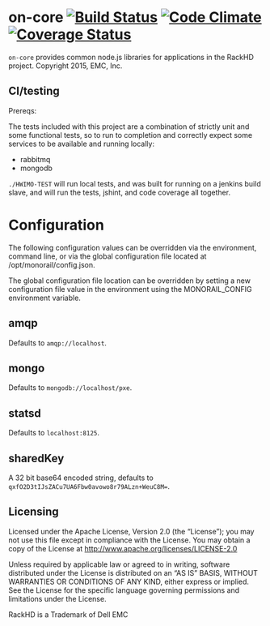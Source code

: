 # on-core [![Build Status](http://travis-ci.org/RackHD/on-core.svg?branch=master)](https://travis-ci.org/RackHD/on-core) [![Code Climate](https://codeclimate.com/github/RackHD/on-core/badges/gpa.svg)](https://codeclimate.com/github/RackHD/on-core) [![Coverage Status](https://coveralls.io/repos/RackHD/on-core/badge.svg?branch=master&service=github)](https://coveralls.io/github/RackHD/on-core?branch=master)
`on-core` provides common node.js libraries for applications in the RackHD project.
Copyright 2015, EMC, Inc.

## CI/testing

Prereqs:

The tests included with this project are a combination of strictly unit
and some functional tests, so to run to completion and correctly expect
some services to be available and running locally:

 - rabbitmq
 - mongodb

`./HWIMO-TEST` will run local tests, and was built for running on a jenkins build slave, and will run the tests, jshint, and code coverage all together.


# Configuration

The following configuration values can be overridden via the environment, command line, or via the global configuration file located at /opt/monorail/config.json.

The global configuration file location can be overridden by setting a new configuration file value in the environment using the MONORAIL_CONFIG environment variable.

## amqp

Defaults to `amqp://localhost`.

## mongo

Defaults to `mongodb://localhost/pxe`.

## statsd

Defaults to `localhost:8125`.

## sharedKey

A 32 bit base64 encoded string, defaults to `qxfO2D3tIJsZACu7UA6Fbw0avowo8r79ALzn+WeuC8M=`.

## Licensing

Licensed under the Apache License, Version 2.0 (the “License”); you may not use this file except in compliance with the License. You may obtain a copy of the License at http://www.apache.org/licenses/LICENSE-2.0

Unless required by applicable law or agreed to in writing, software distributed under the License is distributed on an “AS IS” BASIS, WITHOUT WARRANTIES OR CONDITIONS OF ANY KIND, either express or implied. See the License for the specific language governing permissions and limitations under the License.

RackHD is a Trademark of Dell EMC
